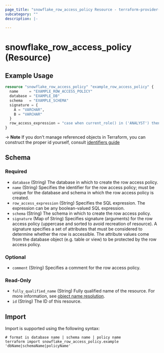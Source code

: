 ```yaml
---
page_title: "snowflake_row_access_policy Resource - terraform-provider-snowflake"
subcategory: ""
description: |-
  
---
```


# snowflake_row_access_policy (Resource)



## Example Usage

```terraform
resource "snowflake_row_access_policy" "example_row_access_policy" {
  name     = "EXAMPLE_ROW_ACCESS_POLICY"
  database = "EXAMPLE_DB"
  schema   = "EXAMPLE_SCHEMA"
  signature = {
    A = "VARCHAR",
    B = "VARCHAR"
  }
  row_access_expression = "case when current_role() in ('ANALYST') then true else false end"
}
```

-> **Note** If you don't manage referenced objects in Terraform, you can construct the proper id yourself, consult [identifiers guide](../guides/identifiers#new-computed-fully-qualified-name-field-in-resources)
<!-- TODO(SNOW-1634854): include an example showing both methods-->

<!-- schema generated by tfplugindocs -->
## Schema

### Required

- `database` (String) The database in which to create the row access policy.
- `name` (String) Specifies the identifier for the row access policy; must be unique for the database and schema in which the row access policy is created.
- `row_access_expression` (String) Specifies the SQL expression. The expression can be any boolean-valued SQL expression.
- `schema` (String) The schema in which to create the row access policy.
- `signature` (Map of String) Specifies signature (arguments) for the row access policy (uppercase and sorted to avoid recreation of resource). A signature specifies a set of attributes that must be considered to determine whether the row is accessible. The attribute values come from the database object (e.g. table or view) to be protected by the row access policy.

### Optional

- `comment` (String) Specifies a comment for the row access policy.

### Read-Only

- `fully_qualified_name` (String) Fully qualified name of the resource. For more information, see [object name resolution](https://docs.snowflake.com/en/sql-reference/name-resolution).
- `id` (String) The ID of this resource.

## Import

Import is supported using the following syntax:

```shell
# format is database name | schema name | policy name
terraform import snowflake_row_access_policy.example 'dbName|schemaName|policyName'
```
